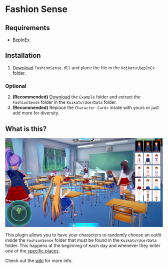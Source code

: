 # Fashion Sense
## Requirements
* [BepInEx](https://github.com/BepInEx/BepInEx/releases)

## Installation
1. [Download](https://github.com/FairBear/AYCABTM/releases) `FashionSense.dll` and place the file in the `Koikatu\BepInEx` folder.

### Optional

2. **(Recommended)** [Download](https://minhaskamal.github.io/DownGit/#/home?url=https://github.com/FairBear/AYCABTM/tree/master/Example/FashionSense)
the `Example` folder and extract the `FashionSense` folder in the `Koikatu\UserData` folder.
3. **(Recommended)** Replace the `Character Cards` inside with yours or just add more for diversity.

## What is this?
[![](https://raw.githubusercontent.com/FairBear/AYCABTM/master/Assets/Preview0.png)](#)

This plugin allows you to have your characters to randomly choose an outfit inside the `FashionSense` folder that must be found
in the `Koikatu\UserData` folder.
This happens at the beginning of each day and
whenever they enter one of the [specific places](https://github.com/FairBear/AYCABTM/wiki/Locations).

Check out the [wiki](https://github.com/FairBear/AYCABTM/wiki) for more info.
